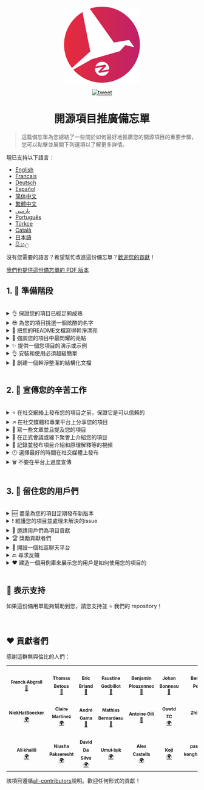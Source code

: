 <p align="center">
    <img alt="oss image" src="./imgs/zoss-logo.svg" height="200px" width="200px">
</p>

<p align="center">
  <a href="https://twitter.com/intent/tweet?text=How%20to%20promote%20your%20open-source%20projects%20@ZenikaOSS&url=https://github.com/zenika-open-source/open-source-promotion-cheat-sheet&hashtags=OpenSource,CheatSheet">
    <img alt="tweet" src="https://img.shields.io/twitter/url/https/twitter?label=%E5%88%86%E4%BA%AB%E5%88%B0twitter&style=social" target="_blank" />
  </a>
</p>

<h1 align="center">開源項目推廣備忘單</h1>

> 這篇備忘單為您總結了一些關於如何最好地推廣您的開源項目的重要步驟，您可以點擊並展開下列選項以了解更多詳情。

現已支持以下語言：

- [English](./README.md)
- [Français](./README-fr.md)
- [Deutsch](./README-de.md)
- [Español](./README-es.md)
- [简体中文](./README-zh-cn.md)
- [繁體中文](./README-zh-tw.md)
- [پارسی](./README-fa.md)
- [Português](./README-pt.md)
- [Türkçe](./README-tr.md)
- [Català](./README-ca.md)
- [日本語](./README-jp.md)
- [සිංහල](./README-si.md)

沒有您需要的語言？希望幫忙改進這份備忘單？[歡迎您的貢獻](./CONTRIBUTING.md)！

[我們也提供這份備忘單的 PDF 版本](./pdf/cheat-sheet.pdf)

## 1. 🎢 準備階段

<br />

<details>
<summary>👌 保證您的項目已經足夠成熟</summary>
<p>

> 您的項目必須足夠穩定，並且擁有一些最低可行功能用以吸引用戶們。

</p>
</details>

<details>
<summary>😎 為您的項目挑選一個炫酷的名字</summary>
<p>

> 挑選一個用戶們能輕易記住的名字。

</p>
</details>

<details>
<summary>💅 把您的README文檔寫得幹淨漂亮</summary>
<p>

> 您的訪客們的第一件事就是閱讀您的 README 文檔，所以您得確保它幹淨漂亮、易於閱讀。[這些優秀的 README 文檔可以為您提供參考](https://github.com/matiassingers/awesome-readme)。

</p>
</details>

<details>
<summary>💪 強調您的項目中最閃耀的亮點</summary>
<p>

> 找出您的項目的強大之處並確保您的訪客們在第一時間了解到它們。

</p>
</details>

<details>
<summary>✨ 提供一個您項目的演示或示例</summary>
<p>

> 訪客們通常希望迅速了解您的項目的目標，它的工作原理以及應該如何使用它。為您的項目提供一個演示或者示例可以很好地滿足訪客們的需求，比如說：
>
> - 利用 GIF 動畫來展示您項目的工作原理
> - 提供一個在線演示的網頁連接

</p>
</details>

<details>
<summary>👌 安裝和使用必須超級簡單</summary>
<p>

> 您的項目不夠用戶友好可能會造成訪客們的流失。

</p>
</details>

<details>
<summary>📘 創建一個幹淨整潔的結構化文檔</summary>
<p>

> 一個優秀的文檔也許是最為重要的一步了。如果您的文檔比較小的話，您可以直接將它包含在 README 文檔裏。否則的話，您或許應該將您的文檔托管在一個獨立的網站上麵。一些開源項目比如 [vuepress](https://v1.vuepress.vuejs.org) 可以幫助您非常容易地創建幹淨整潔的文檔。

 </p>
</details>

<br />

## 2. 📢 宣傳您的辛苦工作

<br />

<details>
<summary>⭐ 在社交網絡上發布您的項目之前，保證它是可以信賴的</summary>
<p>

> 許多訪客會在考慮使用項目之前，先查看項目獲得過得 star 數量。隻需要一些 star 就能讓您的項目比沒有任何 star 的項目更加值得信賴，這就是為什麼您應該在社交網絡上公開宣布之前，請您認識的人支持您的項目。

</p>
</details>

<details>
<summary>↗️ 在社交媒體和專業平台上分享您的項目</summary>
<p>

> 向世界展示您無與倫比的作品！您可以在以下社交媒體和專業平台上發布：
>
> - [Twitter](https://twitter.com)
> - [Linkedin](https://www.linkedin.com/)
> - [Facebook](https://www.facebook.com/)
> - [Reddit](https://www.reddit.com/)
> - [Dev.to](https://dev.to/)
> - [Lobsters](https://lobste.rs/)
> - [Hacker News](https://news.ycombinator.com/)
> - [Product Hunt](https://www.producthunt.com/)
> - [Beta page](https://betapage.co/)
> - [Human Coders](https://news.humancoders.com/)

</p>
</details>

<details>
<summary>📃 寫一些文章並且提及您的項目</summary>
<p>

> 為您的項目寫一些關於您項目的文章。您可以在其中分享您使用到的技術棧、您項目的工作原理和您遇到過得問題等等。然後把這些文章發布在這些平台上：
>
> - [medium](https://medium.com/)
> - [dev.to](https://dev.to/)

</p>
</details>

<details>
<summary>🎤 在正式會議或線下聚會上介紹您的項目</summary>
<p>

> 在正式會議或線下聚會上介紹您的項目是提高知名度的好辦法。

</p>
</details>

<details>
<summary>🎥 記錄並發布項目介紹和原理解釋等的視頻</summary>
<p>

> 雖然錄製視頻並不輕鬆，但它也許是能讓您的項目出名的最有效的辦法。

</p>
</details>

<details>
<summary>🕐 選擇最好的時間在社交媒體上發布</summary>
<p>

> 不要在假期或者周末發布您的項目。通常最適合在社交網絡上發布的時間是一周裏中間的那幾天。

</p>
</details>

<details>
<summary>🗑 不要在平台上過度宣傳</summary>
<p>

> 不要在相同的平台上發布兩次。這將會被視為過度的宣傳，並且有可能為您的項目招致負麵宣傳。

</p>
</details>

<br />

## 3. 🤝 留住您的用戶們

<br />

<details>
<summary>🆕 盡量為您的項目定期發布新版本</summary>
<p>

> 維護並且改進您的項目，比如：新版本的發布和撰寫變更記錄。

</p>
</details>

<details>
<summary>❗ 維護您的項目並處理未解決的issue</summary>
<p>

> 別讓 issue 一直處於未解決的狀態並且對此毫無回應。對那些花費自己時間提交 issue 的用戶們好一點。 😉

</p>
</details>

<details>
<summary>🙏 邀請用戶們為項目貢獻</summary>
<p>

> 一個健康的項目通常擁有一個社區和許多貢獻者們。在一些 issue 上標注`contribution welcome`標簽或者`good first issue`標簽來讓您的用戶們知道您需要幫助。[關於 github 標簽](https://help.github.com/en/articles/about-labels)。

</p>
</details>

<details>
<summary>🏆 獎勵貢獻者們</summary>
<p>

> 為那些幫助過您的人們鼓掌喝彩! 一些開源項目像是[gatsby](https://github.com/gatsbyjs/gatsby)會獎勵貢獻者們一些小禮物。如果您負擔不起，也可以在 twitter 或者其它平台上發布一封關於項目貢獻的公開感謝信，並且提及那些貢獻者們（[公開感謝信的示例](https://twitter.com/FranckAbgrall/status/1139470547492978688)）。在您的 README 文檔裏開設一個`貢獻者`欄，以此公開地感謝貢獻者們。或者您也可以在項目文檔或網站上展示您的貢獻者們。以下是一些示例：
>
> - [vuepress （在 README 中的貢獻者欄）](https://github.com/vuejs/vuepress#code-contributors)
> - [Rythm.js （在展示頁麵上隨機顯示貢獻者）](https://okazari.github.io/Rythm.js/)

</p>
</details>

<details>
<summary>💬 開設一個社區聊天平台</summary>
<p>

> Github 的 issue 並不總是和您的用戶溝通最好的地方。如果有需要的話，您可以使用一些聊天平台來和他們討論：
>
> - [Discord](https://discordapp.com)
> - [Slack](https://slack.com)
> - [Gitter](https://gitter.im/)

</p>
</details>

<details>
<summary>🔙 尋求反饋</summary>
<p>

> 用戶反饋是改進您項目的最佳方法，他們也許有著能使您的項目變得更好的想法和主意。

</p>
</details>

<details>
<summary>❤️ 建造一個用例庫來展示您的用戶是如何使用您的項目的</summary>
<p>

> 如果訪問者們能夠見到具體的用例和成功案例的話，他們會更加信任您的項目，比如 [the vuepress gallery](https://vuepress.gallery/)。

</p>
</details>

<br />

## 🙏 表示支持

如果這份備用單能夠幫助到您，請您支持並 ⭐️ 我們的 repository！

<br />

## ❤️ 貢獻者們

感謝這群無與倫比的人們：

<!-- ALL-CONTRIBUTORS-LIST:START - Do not remove or modify this section -->
<!-- prettier-ignore-start -->
<!-- markdownlint-disable -->
<table>
  <tr>
    <td align="center"><a href="https://www.franck-abgrall.me/"><img src="https://avatars3.githubusercontent.com/u/9840435?v=4?s=100" width="100px;" alt=""/><br /><sub><b>Franck Abgrall</b></sub></a><br /><a href="https://github.com/zenika-open-source/promote-open-source-project/commits?author=kefranabg" title="Documentation">📖</a></td>
    <td align="center"><a href="https://github.com/tbetous"><img src="https://avatars3.githubusercontent.com/u/4435536?v=4?s=100" width="100px;" alt=""/><br /><sub><b>Thomas Betous</b></sub></a><br /><a href="https://github.com/zenika-open-source/promote-open-source-project/commits?author=tbetous" title="Documentation">📖</a></td>
    <td align="center"><a href="https://github.com/ebriand"><img src="https://avatars1.githubusercontent.com/u/1011902?v=4?s=100" width="100px;" alt=""/><br /><sub><b>Eric Briand</b></sub></a><br /><a href="https://github.com/zenika-open-source/promote-open-source-project/commits?author=ebriand" title="Documentation">📖</a></td>
    <td align="center"><a href="https://github.com/FofoDev"><img src="https://avatars0.githubusercontent.com/u/27639429?v=4?s=100" width="100px;" alt=""/><br /><sub><b>Faustine Godbillot</b></sub></a><br /><a href="https://github.com/zenika-open-source/promote-open-source-project/commits?author=FofoDev" title="Documentation">📖</a></td>
    <td align="center"><a href="https://myvirtualstorybook.com/"><img src="https://avatars1.githubusercontent.com/u/5747538?v=4?s=100" width="100px;" alt=""/><br /><sub><b>Benjamin Plouzennec</b></sub></a><br /><a href="https://github.com/zenika-open-source/promote-open-source-project/commits?author=Okazari" title="Documentation">📖</a></td>
    <td align="center"><a href="https://github.com/Zenigata"><img src="https://avatars1.githubusercontent.com/u/1022393?v=4?s=100" width="100px;" alt=""/><br /><sub><b>Johan Bonneau</b></sub></a><br /><a href="https://github.com/zenika-open-source/promote-open-source-project/commits?author=Zenigata" title="Documentation">📖</a></td>
    <td align="center"><a href="https://github.com/bpetetot"><img src="https://avatars3.githubusercontent.com/u/516360?v=4?s=100" width="100px;" alt=""/><br /><sub><b>Benjamin Petetot</b></sub></a><br /><a href="https://github.com/zenika-open-source/promote-open-source-project/commits?author=bpetetot" title="Documentation">📖</a></td>
  </tr>
  <tr>
    <td align="center"><a href="https://nick-hat-boecker.de"><img src="https://avatars0.githubusercontent.com/u/8366071?v=4?s=100" width="100px;" alt=""/><br /><sub><b>NickHatBoecker</b></sub></a><br /><a href="#translation-NickHatBoecker" title="Translation">🌍</a></td>
    <td align="center"><a href="https://github.com/Claire"><img src="https://avatars2.githubusercontent.com/u/5114096?v=4?s=100" width="100px;" alt=""/><br /><sub><b>Claire Martinez</b></sub></a><br /><a href="#translation-claire" title="Translation">🌍</a></td>
    <td align="center"><a href="https://hazeforum.com/"><img src="https://avatars2.githubusercontent.com/u/31011359?v=4?s=100" width="100px;" alt=""/><br /><sub><b>André Gama</b></sub></a><br /><a href="https://github.com/zenika-open-source/promote-open-source-project/commits?author=andregamma" title="Documentation">📖</a></td>
    <td align="center"><a href="https://github.com/mbernardeau"><img src="https://avatars0.githubusercontent.com/u/7049049?v=4?s=100" width="100px;" alt=""/><br /><sub><b>Mathias Bernardeau</b></sub></a><br /><a href="https://github.com/zenika-open-source/promote-open-source-project/commits?author=mbernardeau" title="Documentation">📖</a></td>
    <td align="center"><a href="https://github.com/Antoineoili"><img src="https://avatars1.githubusercontent.com/u/50737365?v=4?s=100" width="100px;" alt=""/><br /><sub><b>Antoine Oili</b></sub></a><br /><a href="https://github.com/zenika-open-source/promote-open-source-project/commits?author=Antoineoili" title="Documentation">📖</a></td>
    <td align="center"><a href="https://twitter.com/dev_oswld"><img src="https://avatars1.githubusercontent.com/u/40254158?v=4?s=100" width="100px;" alt=""/><br /><sub><b>Oswld TC</b></sub></a><br /><a href="#translation-dev-oswld" title="Translation">🌍</a></td>
    <td align="center"><a href="https://yizhiyue.me"><img src="https://avatars3.githubusercontent.com/u/8545277?v=4?s=100" width="100px;" alt=""/><br /><sub><b>Zhiyue Yi</b></sub></a><br /><a href="#translation-ZhiyueYi" title="Translation">🌍</a></td>
  </tr>
  <tr>
    <td align="center"><a href="https://github.com/aliruss"><img src="https://avatars3.githubusercontent.com/u/32896351?v=4?s=100" width="100px;" alt=""/><br /><sub><b>Ali khalili</b></sub></a><br /><a href="#translation-aliruss" title="Translation">🌍</a></td>
    <td align="center"><a href="https://pakseresht.eu/"><img src="https://avatars3.githubusercontent.com/u/9018054?v=4?s=100" width="100px;" alt=""/><br /><sub><b>Niusha Pakseresht</b></sub></a><br /><a href="#translation-niusha-paks" title="Translation">🌍</a></td>
    <td align="center"><a href="https://github.com/david-dasilva"><img src="https://avatars1.githubusercontent.com/u/372391?v=4?s=100" width="100px;" alt=""/><br /><sub><b>David Da Silva</b></sub></a><br /><a href="#translation-david-dasilva" title="Translation">🌍</a></td>
    <td align="center"><a href="http://umuts.info"><img src="https://avatars2.githubusercontent.com/u/3245166?v=4?s=100" width="100px;" alt=""/><br /><sub><b>Umut Işık</b></sub></a><br /><a href="#translation-umutphp" title="Translation">🌍</a></td>
    <td align="center"><a href="https://github.com/alextremp"><img src="https://avatars0.githubusercontent.com/u/20399660?v=4?s=100" width="100px;" alt=""/><br /><sub><b>Alex Castells</b></sub></a><br /><a href="#translation-alextremp" title="Translation">🌍</a></td>
    <td align="center"><a href="https://kojikoji.ga"><img src="https://avatars0.githubusercontent.com/u/474225?v=4?s=100" width="100px;" alt=""/><br /><sub><b>Koji</b></sub></a><br /><a href="#translation-koji" title="Translation">🌍</a></td>
    <td align="center"><a href="https://github.com/MasterBrian99"><img src="https://avatars0.githubusercontent.com/u/37585474?v=4?s=100" width="100px;" alt=""/><br /><sub><b>pasindu p konghawaththa</b></sub></a><br /><a href="#translation-MasterBrian99" title="Translation">🌍</a></td>
  </tr>
</table>

<!-- markdownlint-restore -->
<!-- prettier-ignore-end -->

<!-- ALL-CONTRIBUTORS-LIST:END -->

該項目遵循[all-contributors](https://github.com/all-contributors/all-contributors)說明。歡迎任何形式的貢獻！
